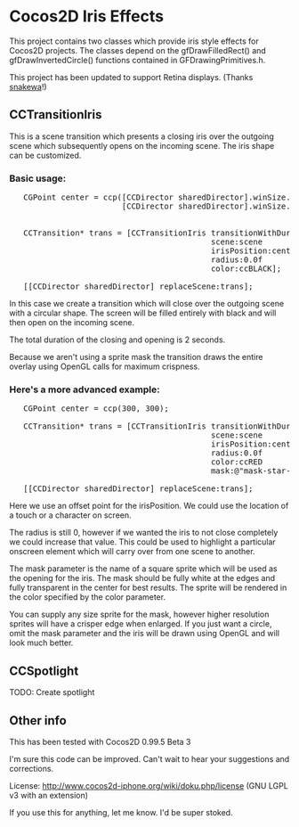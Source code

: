 # Cocos2D Iris Effects

This project contains two classes which provide iris style effects for Cocos2D projects. The classes depend on the gfDrawFilledRect() and gfDrawInvertedCircle() functions contained in GFDrawingPrimitives.h.

This project has been updated to support Retina displays. (Thanks [snakewa](https://github.com/snakewa)!)

## CCTransitionIris

This is a scene transition which presents a closing iris over the outgoing scene which subsequently opens on the incoming scene. The iris shape can be customized.

### Basic usage:

<pre>
   CGPoint center = ccp([CCDirector sharedDirector].winSize.width / 2, 
                        [CCDirector sharedDirector].winSize.height / 2);
   
   
   CCTransition* trans = [CCTransitionIris transitionWithDuration:2.0f 
                                           scene:scene 
                                           irisPosition:center 
                                           radius:0.0f 
                                           color:ccBLACK];

   [[CCDirector sharedDirector] replaceScene:trans];
</pre>

In this case we create a transition which will close over the outgoing scene with a circular shape. The screen will be filled entirely with black and will then open on the incoming scene. 

The total duration of the closing and opening is 2 seconds. 

Because we aren't using a sprite mask the transition draws the entire overlay using OpenGL calls for maximum crispness.



### Here's a more advanced example:

<pre>
   CGPoint center = ccp(300, 300);
   
   CCTransition* trans = [CCTransitionIris transitionWithDuration:2.0f 
                                           scene:scene 
                                           irisPosition:center 
                                           radius:0.0f 
                                           color:ccRED
                                           mask:@"mask-star-128.png"];

   [[CCDirector sharedDirector] replaceScene:trans];
</pre>

Here we use an offset point for the irisPosition. We could use the location of a touch or a character on screen. 

The radius is still 0, however if we wanted the iris to not close completely we could increase that value. This could be used to highlight a particular onscreen element which will carry over from one scene to another.

The mask parameter is the name of a square sprite which will be used as the opening for the iris. The mask should be fully white at the edges and fully transparent in the center for best results. The sprite will be rendered in the color specified by the color parameter. 

You can supply any size sprite for the mask, however higher resolution sprites will have a crisper edge when enlarged. If you just want a circle, omit the mask parameter and the iris will be drawn using OpenGL and will look much better.


## CCSpotlight

TODO: Create spotlight


## Other info

This has been tested with Cocos2D 0.99.5 Beta 3

I'm sure this code can be improved. Can't wait to hear your suggestions and corrections. 

License: http://www.cocos2d-iphone.org/wiki/doku.php/license (GNU LGPL v3 with an extension)

If you use this for anything, let me know. I'd be super stoked.